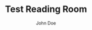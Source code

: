 ---
layout: blog_post
title: "Test Reading Room"
author: "John Doe"
type: reading
img_tag: <img src="/img/lock-icon.ico" class="blog-photo">
categories: blog
pdf: pdfs/dummy.pdf
# img: img/lock-icon.ico
---